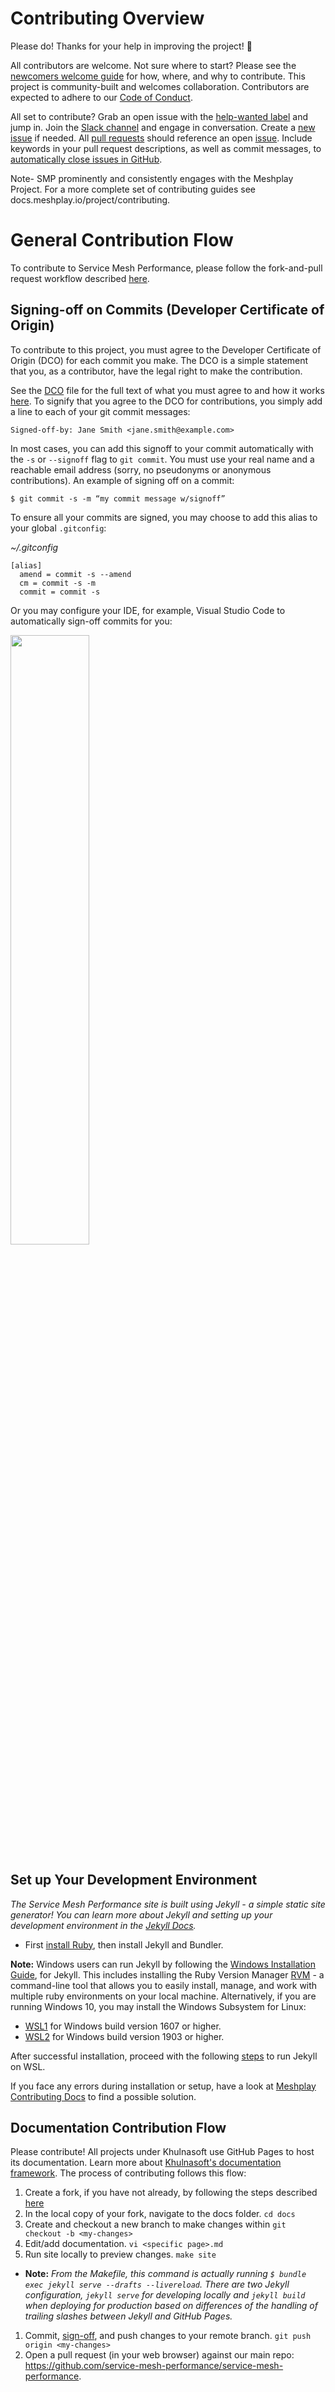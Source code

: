 # <a name="contributing">Contributing Overview</a>
Please do! Thanks for your help in improving the project! :balloon:

All contributors are welcome. Not sure where to start? Please see the [newcomers welcome guide](https://docs.google.com/document/d/17OPtDE_rdnPQxmk2Kauhm3GwXF1R5dZ3Cj8qZLKdo5E/edit) for how, where, and why to contribute. This project is community-built and welcomes collaboration. Contributors are expected to adhere to our [Code of Conduct](CODE_OF_CONDUCT.md).

All set to contribute? Grab an open issue with the [help-wanted label](../../labels/help%20wanted) and jump in. Join the [Slack channel](http://slack.khulnasoft.com) and engage in conversation. Create a [new issue](/../../issues/new/choose) if needed.  All [pull requests](/../../pulls) should reference an open [issue](/../../issues). Include keywords in your pull request descriptions, as well as commit messages, to [automatically close issues in GitHub](https://help.github.com/en/github/managing-your-work-on-github/closing-issues-using-keywords).

Note- SMP prominently and consistently engages with the Meshplay Project. For a more complete set of contributing guides see docs.meshplay.io/project/contributing.

# <a name="contributing">General Contribution Flow</a>

To contribute to Service Mesh Performance, please follow the fork-and-pull request workflow described [here](CONTRIBUTING-gitflow.md).

## <a name="commit-signing">Signing-off on Commits (Developer Certificate of Origin)</a>

To contribute to this project, you must agree to the Developer Certificate of
Origin (DCO) for each commit you make. The DCO is a simple statement that you,
as a contributor, have the legal right to make the contribution.

See the [DCO](https://developercertificate.org) file for the full text of what you must agree to
and how it works [here](https://github.com/probot/dco#how-it-works).
To signify that you agree to the DCO for contributions, you simply add a line to each of your
git commit messages:

```
Signed-off-by: Jane Smith <jane.smith@example.com>
```

In most cases, you can add this signoff to your commit automatically with the
`-s` or `--signoff` flag to `git commit`. You must use your real name and a reachable email
address (sorry, no pseudonyms or anonymous contributions). An example of signing off on a commit:
```
$ git commit -s -m “my commit message w/signoff”
```

To ensure all your commits are signed, you may choose to add this alias to your global ```.gitconfig```:

*~/.gitconfig*
```
[alias]
  amend = commit -s --amend
  cm = commit -s -m
  commit = commit -s
```
Or you may configure your IDE, for example, Visual Studio Code to automatically sign-off commits for you:

<a href="https://user-images.githubusercontent.com/7570704/64490167-98906400-d25a-11e9-8b8a-5f465b854d49.png" ><img src="https://user-images.githubusercontent.com/7570704/64490167-98906400-d25a-11e9-8b8a-5f465b854d49.png" width="50%"><a>

## <a name="setting up environment">Set up Your Development Environment</a>
*The Service Mesh Performance site is built using Jekyll - a simple static site generator! You can learn more about Jekyll and setting up your development environment in the [Jekyll Docs](https://jekyllrb.com/docs/).*
* First [install Ruby](https://jekyllrb.com/docs/installation/), then install Jekyll and Bundler.

**Note:** Windows users can run Jekyll by following the [Windows Installation Guide](https://jekyllrb.com/docs/installation/windows/), for Jekyll. This includes installing the Ruby Version Manager [RVM](https://rvm.io) - a command-line tool that allows you to easily install, manage, and work with multiple ruby environments on your local machine. 
 Alternatively, if you are running Windows 10, you may install the Windows Subsystem for Linux:
 
-  [WSL1](https://docs.microsoft.com/en-us/windows/wsl/install-win10)  for Windows build version 1607 or higher.
-  [WSL2](https://docs.microsoft.com/en-us/windows/wsl/install-win10#update-to-wsl-2) for Windows build version 1903 or higher.

After successful installation, proceed with the following [steps](https://jekyllrb.com/docs/installation/windows/#installation-via-bash-on-windows-10) to run Jekyll on WSL.

If you face any errors during installation or setup, have a look at [Meshplay Contributing Docs](https://docs.meshplay.io/project/contributing-docs) to find a possible solution. 
  

## <a name="contributing-docs">Documentation Contribution Flow</a>
Please contribute! All projects under Khulnasoft use GitHub Pages to host its documentation. Learn more about [Khulnasoft's documentation framework](https://docs.google.com/document/d/17guuaxb0xsfutBCzyj2CT6OZiFnMu9w4PzoILXhRXSo/edit?usp=sharing). The process of contributing follows this flow:

1. Create a fork, if you have not already, by following the steps described [here](./CONTRIBUTING-gitflow.md)
1. In the local copy of your fork, navigate to the docs folder.
`cd docs`
1. Create and checkout a new branch to make changes within
`git checkout -b <my-changes>`
1. Edit/add documentation.
`vi <specific page>.md`
1. Run site locally to preview changes.
`make site`
* **Note:** *From the Makefile, this command is actually running `$ bundle exec jekyll serve --drafts --livereload`. There are two Jekyll configuration, `jekyll serve` for developing locally and `jekyll build` when deploying for production based on differences of the handling of trailing slashes between Jekyll and GitHub Pages.*
1. Commit, [sign-off](#commit-signing), and push changes to your remote branch.
`git push origin <my-changes>`
1. Open a pull request (in your web browser) against our main repo: https://github.com/service-mesh-performance/service-mesh-performance.
